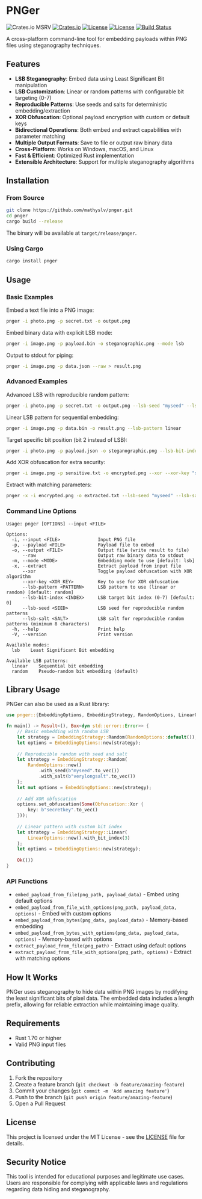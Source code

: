 # PNGer

![Crates.io MSRV](https://img.shields.io/crates/msrv/pnger)
[![Crates.io](https://img.shields.io/crates/v/pnger?style=flat-square)](https://crates.io/crates/pnger)
[![License](https://img.shields.io/badge/license-Apache%202.0-blue?style=flat-square)](LICENSE-APACHE)
[![License](https://img.shields.io/badge/license-MIT-blue?style=flat-square)](LICENSE-MIT)
[![Build Status](https://img.shields.io/github/actions/workflow/status/mathyslv/pnger/ci.yml?branch=main&style=flat-square)](https://github.com/mathyslv/pnger/actions/workflows/ci.yml?query=branch%3Amain)

A cross-platform command-line tool for embedding payloads within PNG files using steganography techniques.

## Features

- **LSB Steganography**: Embed data using Least Significant Bit manipulation
- **LSB Customization**: Linear or random patterns with configurable bit targeting (0-7)
- **Reproducible Patterns**: Use seeds and salts for deterministic embedding/extraction
- **XOR Obfuscation**: Optional payload encryption with custom or default keys
- **Bidirectional Operations**: Both embed and extract capabilities with parameter matching
- **Multiple Output Formats**: Save to file or output raw binary data
- **Cross-Platform**: Works on Windows, macOS, and Linux
- **Fast & Efficient**: Optimized Rust implementation
- **Extensible Architecture**: Support for multiple steganography algorithms

## Installation

### From Source
```bash
git clone https://github.com/mathyslv/pnger.git
cd pnger
cargo build --release
```

The binary will be available at `target/release/pnger`.

### Using Cargo
```bash
cargo install pnger
```

## Usage

### Basic Examples

Embed a text file into a PNG image:
```bash
pnger -i photo.png -p secret.txt -o output.png
```

Embed binary data with explicit LSB mode:
```bash
pnger -i image.png -p payload.bin -o steganographic.png --mode lsb
```

Output to stdout for piping:
```bash
pnger -i image.png -p data.json --raw > result.png
```

### Advanced Examples

Advanced LSB with reproducible random pattern:
```bash
pnger -i photo.png -p secret.txt -o output.png --lsb-seed "myseed" --lsb-salt "verylongsalt"
```

Linear LSB pattern for sequential embedding:
```bash
pnger -i image.png -p data.bin -o result.png --lsb-pattern linear
```

Target specific bit position (bit 2 instead of LSB):
```bash
pnger -i photo.png -p payload.json -o steganographic.png --lsb-bit-index 2
```

Add XOR obfuscation for extra security:
```bash
pnger -i image.png -p sensitive.txt -o encrypted.png --xor --xor-key "secretkey"
```

Extract with matching parameters:
```bash
pnger -x -i encrypted.png -o extracted.txt --lsb-seed "myseed" --lsb-salt "verylongsalt" --xor --xor-key "secretkey"
```

### Command Line Options

```
Usage: pnger [OPTIONS] --input <FILE>

Options:
  -i, --input <FILE>              Input PNG file
  -p, --payload <FILE>            Payload file to embed
  -o, --output <FILE>             Output file (write result to file)
      --raw                       Output raw binary data to stdout
  -m, --mode <MODE>               Embedding mode to use [default: lsb]
  -x, --extract                   Extract payload from input file
      --xor                       Toggle payload obfuscation with XOR algorithm
      --xor-key <XOR_KEY>         Key to use for XOR obfuscation
      --lsb-pattern <PATTERN>     LSB pattern to use (linear or random) [default: random]
      --lsb-bit-index <INDEX>     LSB target bit index (0-7) [default: 0]
      --lsb-seed <SEED>           LSB seed for reproducible random patterns
      --lsb-salt <SALT>           LSB salt for reproducible random patterns (minimum 8 characters)
  -h, --help                      Print help
  -V, --version                   Print version

Available modes:
  lsb    Least Significant Bit embedding

Available LSB patterns:
  linear    Sequential bit embedding
  random    Pseudo-random bit embedding (default)
```

## Library Usage

PNGer can also be used as a Rust library:

```rust
use pnger::{EmbeddingOptions, EmbeddingStrategy, RandomOptions, LinearOptions, Obfuscation};

fn main() -> Result<(), Box<dyn std::error::Error>> {
    // Basic embedding with random LSB
    let strategy = EmbeddingStrategy::Random(RandomOptions::default());
    let options = EmbeddingOptions::new(strategy);
    
    // Reproducible random with seed and salt
    let strategy = EmbeddingStrategy::Random(
        RandomOptions::new()
            .with_seed(b"myseed".to_vec())
            .with_salt(b"verylongsalt".to_vec())
    );
    let mut options = EmbeddingOptions::new(strategy);
    
    // Add XOR obfuscation
    options.set_obfuscation(Some(Obfuscation::Xor { 
        key: b"secretkey".to_vec() 
    }));
    
    // Linear pattern with custom bit index
    let strategy = EmbeddingStrategy::Linear(
        LinearOptions::new().with_bit_index(3)
    );
    let options = EmbeddingOptions::new(strategy);
    
    Ok(())
}
```

### API Functions

- `embed_payload_from_file(png_path, payload_data)` - Embed using default options
- `embed_payload_from_file_with_options(png_path, payload_data, options)` - Embed with custom options
- `embed_payload_from_bytes(png_data, payload_data)` - Memory-based embedding
- `embed_payload_from_bytes_with_options(png_data, payload_data, options)` - Memory-based with options
- `extract_payload_from_file(png_path)` - Extract using default options
- `extract_payload_from_file_with_options(png_path, options)` - Extract with matching options

## How It Works

PNGer uses steganography to hide data within PNG images by modifying the least significant bits of pixel data. The embedded data includes a length prefix, allowing for reliable extraction while maintaining image quality.

## Requirements

- Rust 1.70 or higher
- Valid PNG input files

## Contributing

1. Fork the repository
2. Create a feature branch (`git checkout -b feature/amazing-feature`)
3. Commit your changes (`git commit -m 'Add amazing feature'`)
4. Push to the branch (`git push origin feature/amazing-feature`)
5. Open a Pull Request

## License

This project is licensed under the MIT License - see the [LICENSE](LICENSE) file for details.

## Security Notice

This tool is intended for educational purposes and legitimate use cases. Users are responsible for complying with applicable laws and regulations regarding data hiding and steganography.
